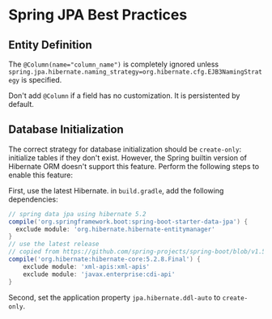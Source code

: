 # Spring JPA Best Practices

## Entity Definition
The `@Column(name="column_name")`
is completely ignored unless 
`spring.jpa.hibernate.naming_strategy=org.hibernate.cfg.EJB3NamingStrategy` is specified. 

Don't add `@Column` if a field has no customization. It is persistented by default. 

## Database Initialization
The correct strategy for database initialization should be `create-only`: initialize tables if they don't exist. However, the Spring builtin version of Hibernate ORM doesn't support this feature. Perform the following steps to enable this feature: 

First, use the latest Hibernate.  in `build.gradle`, add the following dependencies: 

```groovy
// spring data jpa using hibernate 5.2
compile('org.springframework.boot:spring-boot-starter-data-jpa') {
  exclude module: 'org.hibernate.hibernate-entitymanager'
}
// use the latest release
// copied from https://github.com/spring-projects/spring-boot/blob/v1.5.1.RELEASE/spring-boot-dependencies/pom.xml
compile('org.hibernate:hibernate-core:5.2.8.Final') {
    exclude module: 'xml-apis:xml-apis'
    exclude module: 'javax.enterprise:cdi-api'
}
```

Second, set the application property `jpa.hibernate.ddl-auto` to `create-only`. 